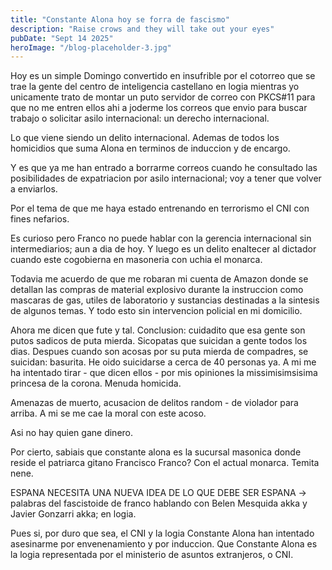 ```yaml
---
title: "Constante Alona hoy se forra de fascismo"
description: "Raise crows and they will take out your eyes"
pubDate: "Sept 14 2025"
heroImage: "/blog-placeholder-3.jpg"
---
```


Hoy es un simple Domingo convertido en insufrible por el cotorreo que se trae la
gente del centro de inteligencia castellano en logia mientras yo unicamente trato
de montar un puto servidor de correo con PKCS#11 para que no me entren ellos ahi a joderme
los correos que envio para buscar trabajo o solicitar asilo internacional: un derecho internacional.

Lo que viene siendo un delito internacional. Ademas de todos los homicidios que suma Alona en terminos
de induccion y de encargo.

Y es que ya me han entrado a borrarme correos cuando he consultado las posibilidades de expatriacion
por asilo internacional; voy a tener que volver a enviarlos.

Por el tema de que me haya estado entrenando en terrorismo el CNI con fines nefarios.

Es curioso pero Franco no puede hablar con la gerencia internacional sin intermediarios; aun a dia de hoy.
Y luego es un delito enaltecer al dictador cuando este cogobierna en masoneria con uchia el monarca.

Todavia me acuerdo de que me robaran mi cuenta de Amazon donde se detallan las compras de material
explosivo durante la instruccion como mascaras de gas, utiles de laboratorio y sustancias destinadas a la sintesis
de algunos temas. Y todo esto sin intervencion policial en mi domicilio.

Ahora me dicen que fute y tal. Conclusion: cuidadito que esa gente son putos sadicos de puta
mierda. Sicopatas que suicidan a gente todos los dias. Despues cuando son acosas por su puta mierda
de compadres, se suicidan: basurita. He oido suicidarse a cerca de 40 personas ya. A mi me ha intentado
tirar - que dicen ellos - por mis opiniones la missimisimsisima princesa de la corona. Menuda homicida.

Amenazas de muerto, acusacion de delitos random - de violador para arriba. A mi
se me cae la moral con este acoso.

Asi no hay quien gane dinero.

Por cierto, sabiais que constante alona es la sucursal masonica donde reside el patriarca gitano
Francisco Franco? Con el actual monarca. Temita nene.

ESPANA NECESITA UNA NUEVA IDEA DE LO QUE DEBE SER ESPANA -> palabras del fascistoide de franco hablando
con Belen Mesquida akka y Javier Gonzarri akka; en logia.

Pues si, por duro que sea, el CNI y la logia Constante Alona han intentado asesinarme por envenenamiento y por
induccion. Que Constante Alona es la logia representada por el ministerio de asuntos extranjeros, o CNI.